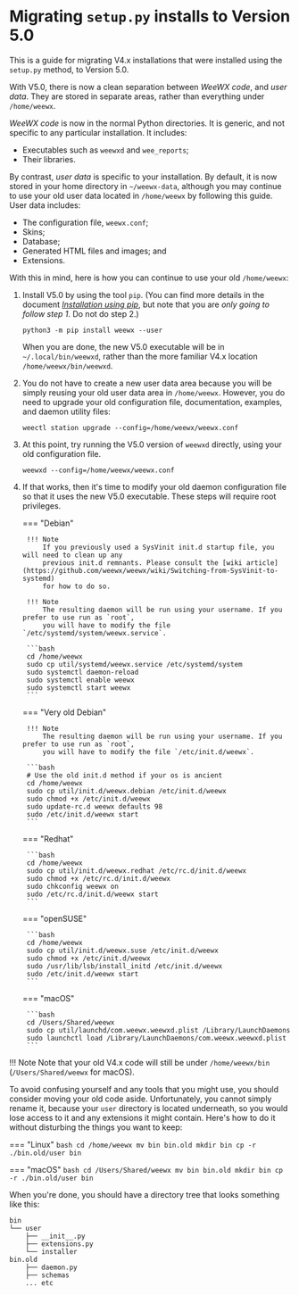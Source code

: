# Migrating `setup.py` installs to Version 5.0

This is a guide for migrating V4.x installations that were installed using the `setup.py` method,
to Version 5.0.

With V5.0, there is now a clean separation between *WeeWX code*, and *user data*. They are stored
in
separate areas, rather than everything under `/home/weewx`.

*WeeWX code* is now in the normal Python directories. It is generic, and not specific to any
particular installation. It includes:

- Executables such as `weewxd` and `wee_reports`;
- Their libraries.

By contrast, *user data* is specific to your installation. By default, it is now stored in your
home directory in `~/weewx-data`, although you may continue to use your old user data located in
`/home/weewx` by following this guide. User data includes:

* The configuration file, `weewx.conf`;
* Skins;
* Database;
* Generated HTML files and images; and
* Extensions.

With this in mind, here is how you can continue to use your old `/home/weewx`:

1. Install V5.0 by using the tool `pip`. (You can find more details in the document 
   [_Installation using pip_](pip.md), but note that you are *only going to follow step 1*.
   Do not do step 2.)

    ```shell
    python3 -m pip install weewx --user
    ```

    When you are done, the new V5.0 executable will be in `~/.local/bin/weewxd`,
    rather than the more familiar V4.x location `/home/weewx/bin/weewxd`.

2. You do not have to create a new user data area because you will be simply reusing
   your old user data area in `/home/weewx`. However, you do need to upgrade your old configuration
   file, documentation, examples, and daemon utility files:

    ```shell
    weectl station upgrade --config=/home/weewx/weewx.conf
    ```

3. At this point, try running the V5.0 version of `weewxd` directly, using your
   old configuration file.

    ```shell
    weewxd --config=/home/weewx/weewx.conf
    ```

4. If that works, then it's time to modify your old daemon configuration file
   so that it uses the new V5.0 executable. These steps will require root privileges.

    === "Debian"

        !!! Note
            If you previously used a SysVinit init.d startup file, you will need to clean up any
            previous init.d remnants. Please consult the [wiki article](https://github.com/weewx/weewx/wiki/Switching-from-SysVinit-to-systemd)
            for how to do so.
   
        !!! Note
            The resulting daemon will be run using your username. If you prefer to use run as `root`,
            you will have to modify the file `/etc/systemd/system/weewx.service`.
   
        ```bash
        cd /home/weewx
        sudo cp util/systemd/weewx.service /etc/systemd/system
        sudo systemctl daemon-reload
        sudo systemctl enable weewx
        sudo systemctl start weewx
        ```

    === "Very old Debian"
      
        !!! Note
            The resulting daemon will be run using your username. If you prefer to use run as `root`,
            you will have to modify the file `/etc/init.d/weewx`.
      
        ```bash
        # Use the old init.d method if your os is ancient
        cd /home/weewx
        sudo cp util/init.d/weewx.debian /etc/init.d/weewx
        sudo chmod +x /etc/init.d/weewx
        sudo update-rc.d weewx defaults 98
        sudo /etc/init.d/weewx start     
        ```
      
    === "Redhat"
      
        ```bash
        cd /home/weewx
        sudo cp util/init.d/weewx.redhat /etc/rc.d/init.d/weewx
        sudo chmod +x /etc/rc.d/init.d/weewx
        sudo chkconfig weewx on
        sudo /etc/rc.d/init.d/weewx start
        ```
      
    === "openSUSE"
      
        ```bash
        cd /home/weewx
        sudo cp util/init.d/weewx.suse /etc/init.d/weewx
        sudo chmod +x /etc/init.d/weewx
        sudo /usr/lib/lsb/install_initd /etc/init.d/weewx
        sudo /etc/init.d/weewx start
        ```
      
    === "macOS"
      
        ```bash
        cd /Users/Shared/weewx
        sudo cp util/launchd/com.weewx.weewxd.plist /Library/LaunchDaemons
        sudo launchctl load /Library/LaunchDaemons/com.weewx.weewxd.plist
        ```

 
!!! Note
    Note that your old V4.x code will still be under `/home/weewx/bin` (`/Users/Shared/weewx` for 
    macOS).

To avoid confusing yourself and any tools that you might use, you should consider moving your old
code aside. Unfortunately, you cannot simply rename it, because your `user` directory is located
underneath, so you would lose access to it and any extensions it might contain. Here's how to do it
without disturbing the things you want to keep:

=== "Linux"
    ``` bash
    cd /home/weewx
    mv bin bin.old
    mkdir bin
    cp -r ./bin.old/user bin 
    ```

=== "macOS"
    ``` bash
    cd /Users/Shared/weewx
    mv bin bin.old
    mkdir bin
    cp -r ./bin.old/user bin 
    ```

When you're done, you should have a directory tree that looks something like this:

```
bin
└── user
    ├── __init__.py
    ├── extensions.py
    └── installer
bin.old
    ├── daemon.py
    ├── schemas
    ... etc
```
